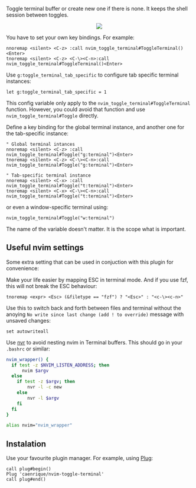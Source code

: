 Toggle terminal buffer or create new one if there is none.
It keeps the shell session between toggles.

<p align="center">
   <img src="https://i.imgur.com/vL96PcL.gif">
<p>

You have to set your own key bindings. For example:

```vim
nnoremap <silent> <C-z> :call nvim_toggle_terminal#ToggleTerminal()<Enter>
tnoremap <silent> <C-z> <C-\><C-n>:call nvim_toggle_terminal#ToggleTerminal()<Enter>
```

Use `g:toggle_terminal_tab_specific` to configure tab specific terminal instances:

```vim
let g:toggle_terminal_tab_specific = 1
```

This config variable only apply to the `nvim_toggle_terminal#ToggleTerminal` function. However, you could avoid that function and use `nvim_toggle_terminal#Toggle` directly.

Define a key binding for the global terminal instance, and another one for the tab-specific instance:

```vim
" Global terminal intances
nnoremap <silent> <C-z> :call nvim_toggle_terminal#Toggle("g:terminal")<Enter>
tnoremap <silent> <C-z> <C-\><C-n>:call nvim_toggle_terminal#Toggle("g:terminal")<Enter>

" Tab-specific terminal instance
nnoremap <silent> <C-x> :call nvim_toggle_terminal#Toggle("t:terminal")<Enter>
tnoremap <silent> <C-x> <C-\><C-n>:call nvim_toggle_terminal#Toggle("t:terminal")<Enter>
```

or even a window-specific terminal using:

```vim
nvim_toggle_terminal#Toggle("w:terminal")
```

The name of the variable doesn't matter. It is the scope what is important.

## Useful nvim settings

Some extra setting that can be used in conjuction with this plugin for convenience:

Make your life easier by mapping ESC in terminal mode. And if you use fzf, this will not break the ESC behaviour:

```vim
tnoremap <expr> <Esc> (&filetype == "fzf") ? "<Esc>" : "<c-\><c-n>"
```

Use this to switch back and forth between files and terminal without the anoying `No write since last change (add ! to override)` message with unsaved changes:

```vim
set autowriteall
```

Use [nvr](https://github.com/mhinz/neovim-remote) to avoid nesting nvim in Terminal buffers. This should go in your `.bashrc` or similar:

```bash
nvim_wrapper() {
  if test -z $NVIM_LISTEN_ADDRESS; then
      nvim $argv
  else
    if test -z $argv; then
        nvr -l -c new
    else
        nvr -l $argv
    fi
  fi
}

alias nvim="nvim_wrapper"
```

## Instalation

Use your favourite plugin manager. For example, using [Plug](https://github.com/junegunn/vim-plug):

```vim
call plug#begin()
Plug 'caenrique/nvim-toggle-terminal'
call plug#end()
```
